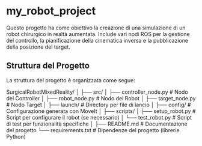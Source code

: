 # my_robot_project

Questo progetto ha come obiettivo la creazione di una simulazione di un robot chirurgico in realtà aumentata. Include vari nodi ROS per la gestione del controllo, la pianificazione della cinematica inversa e la pubblicazione della posizione del target.

## Struttura del Progetto

La struttura del progetto è organizzata come segue:

SurgicalRobotMixedReality/ │ ├── src/ │ ├── controller_node.py # Nodo del Controller │ ├── robot_node.py # Nodo del Robot │ ├── target_node.py # Nodo Target │ ├── launch/ # Directory per file di lancio │ ├── config/ # Configurazione generata con MoveIt │ ├── scripts/ │ ├── setup_robot.py # Script per configurare il robot (se necessario) │ └── test_robot.py # Script di test per funzionalità specifiche │ ├── README.md # Documentazione del progetto └── requirements.txt # Dipendenze del progetto (librerie Python)
